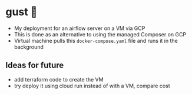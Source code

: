 # gust 💨
- My deployment for an airflow server on a VM via GCP 
- This is done as an alternative to using the managed Composer on GCP
- Virtual machine pulls this `docker-compose.yaml` file and runs it in the background


## Ideas for future
- add terraform code to create the VM
- try deploy it using cloud run instead of with a VM, compare cost

